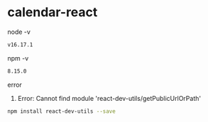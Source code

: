 # calendar-react

node -v
```bash
v16.17.1
```

npm -v
```bash
8.15.0
```

error
1. Error: Cannot find module 'react-dev-utils/getPublicUrlOrPath'

```bash
npm install react-dev-utils --save
```
